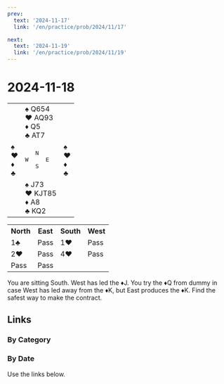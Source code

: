 ```yaml
---
prev:
  text: '2024-11-17'
  link: '/en/practice/prob/2024/11/17'

next:
  text: '2024-11-19'
  link: '/en/practice/prob/2024/11/19'
---
```


# 2024-11-18

<table class="deal">
	<tr>
		<td></td>
		<td>♠ Q654<br>♥ AQ93<br>♦ Q5<br>♣ AT7</td>
		<td></td>
	</tr>
	<tr>
		<td>♠ <br>♥ <br>♦ <br>♣ </td>
		<td><pre>   N<br>W     E<br>   S</pre></td>
		<td>♠ <br>♥ <br>♦ <br>♣ </td>
	</tr>
	<tr>
		<td></td>
		<td>♠ J73<br>♥ KJT85<br>♦ A8<br>♣ KQ2</td>
		<td></td>
	</tr>
</table>

<table class="auction">
	<tr>
		<th>North</th>
		<th>East</th>
		<th>South</th>
		<th>West</th>
	</tr>
	<tr>
		<td>1♣</td>
		<td>Pass</td>
		<td>1♥</td>
		<td>Pass</td>
	</tr>
	<tr>
		<td>2♥</td>
		<td>Pass</td>
		<td>4♥</td>
		<td>Pass</td>
	</tr>
	<tr>
		<td>Pass</td>
		<td>Pass</td>
		<td></td>
		<td></td>
	</tr>
</table>

You are sitting South. West has led the ♦J. You try the ♦Q from dummy in case West has led away from the ♦K, but East produces the ♦K. Find the safest way to make the contract.

## Links

[<Badge type="tip" text="Check Solution"/>](/en/learning/prob/2024/11/18)

### By Category

[<Badge type="tip" text="<--"/>](/en/practice/prob/2024/11/16)
[<Badge type="tip" text="Calendar"/>](/en/practice/calendar/2024/11)
[<Badge type="info" text="-->"/>](/en/practice/prob/2024/11/18#links)

### By Date

Use the links below.
